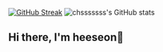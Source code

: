 [![GitHub Streak](https://streak-stats.demolab.com?user=chsssssss&theme=dark&ring=AF7BEB60&fire=AF7BEB&currStreakLabel=AF7BEB&sideNums=AF7BEB&background=20232A&border=3D444D)](https://git.io/streak-stats) ![chsssssss's GitHub stats](https://github-readme-stats.vercel.app/api?username=chsssssss&show_icons=true&bg_color=20232a&title_color=AF7BEB&text_color=ffffff&icon_color=AF7BEB&border_color=3D444D)
## Hi there, I'm heeseon👋

<!--
**chsssssss/chsssssss** is a ✨ _special_ ✨ repository because its `README.md` (this file) appears on your GitHub profile.

Here are some ideas to get you started:

- 🔭 I’m currently working on ...
- 🌱 I’m currently learning ...
- 👯 I’m looking to collaborate on ...
- 🤔 I’m looking for help with ...
- 💬 Ask me about ...
- 📫 How to reach me: ...
- 😄 Pronouns: ...
- ⚡ Fun fact: ...
-->

